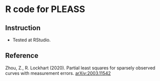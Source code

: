 # R code for PLEASS
## Instruction
- Tested at RStudio. 

## Reference 
Zhou, Z., R. Lockhart (2020). Partial least squares for sparsely observed curves with measurement errors.
[arXiv:2003.11542](https://arxiv.org/abs/2003.11542)

